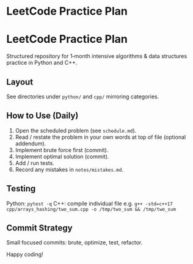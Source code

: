 # LeetCode Practice Plan
# LeetCode Practice Plan

Structured repository for 1‑month intensive algorithms & data structures practice in Python and C++.

## Layout
See directories under `python/` and `cpp/` mirroring categories.

## How to Use (Daily)
1. Open the scheduled problem (see `schedule.md`).
2. Read / restate the problem in your own words at top of file (optional addendum).
3. Implement brute force first (commit).
4. Implement optimal solution (commit).
5. Add / run tests.
6. Record any mistakes in `notes/mistakes.md`.

## Testing
Python: `pytest -q`
C++: compile individual file e.g. `g++ -std=c++17 cpp/arrays_hashing/two_sum.cpp -o /tmp/two_sum && /tmp/two_sum`

## Commit Strategy
Small focused commits: brute, optimize, test, refactor.

Happy coding!

